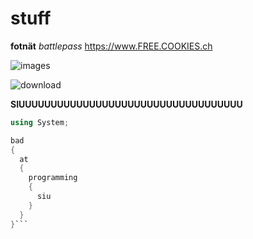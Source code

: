# stuff

**fotnät** *battlepass*
 https://www.FREE.COOKIES.ch


![images](https://user-images.githubusercontent.com/110892739/183599198-8ce2d74b-047a-4c1b-a418-64055eb28178.jpg)

![download](https://user-images.githubusercontent.com/110892739/183599850-ae86e4cd-2c83-4527-ad0c-5e43b7af884e.jpg)

**SIUUUUUUUUUUUUUUUUUUUUUUUUUUUUUUUUUUU**

```c#
using System;

bad
{
  at
  {
    programming
    {
      siu  
    }
  }
}```
